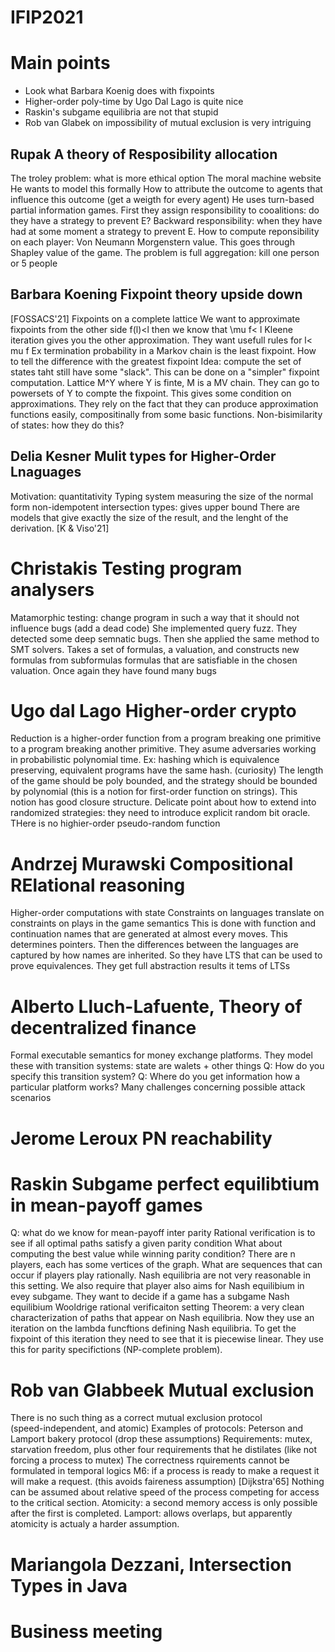 # IFIP2021

# Main points
- Look what Barbara Koenig does with fixpoints
- Higher-order poly-time by Ugo Dal Lago is quite nice
- Raskin's subgame equilibria are not that stupid
- Rob van Glabek on impossibility of mutual exclusion is very intriguing


## Rupak A theory of Resposibility allocation
The troley problem: what is more ethical option
The moral machine website
He wants to model this formally
How to attribute the outcome to agents that influence this outcome 
(get a weigth for every agent)
He uses turn-based partial information games.
First they assign responsibility to cooalitions: do they have a strategy to
prevent E?
Backward responsibility: when they have had at some moment a strategy to prevent
E.
How to compute reponsibility on each player: Von Neumann Morgenstern value.
This goes through Shapley value of the game.
The problem is full aggregation: kill one person or 5 people

## Barbara Koening Fixpoint theory upside down
[FOSSACS'21]
Fixpoints on a complete lattice
We want to approximate fixpoints from the other side f(l)<l then we know that
\mu f< l
Kleene iteration gives you the other approximation. 
They want usefull rules for l< mu f
Ex termination probability in a Markov chain is the least fixpoint.
How to tell the difference with the greatest fixpoint
Idea: compute the set of states taht still have some "slack". This can be done
on a "simpler" fixpoint computation.
Lattice M^Y where Y is finte, M is a MV chain.
They can go to powersets of Y to compte the fixpoint.
This gives some condition on approximations.
They rely on  the fact that they can produce approximation functions easily,
compositinally from some basic functions.
Non-bisimilarity of states: how they do this?

## Delia Kesner Mulit types for Higher-Order Lnaguages
Motivation: quantitativity 
Typing system measuring the size of the normal form
non-idempotent intersection types: gives upper bound 
There are models that give exactly the size of the result, and the lenght of the
derivation. [K & Viso'21]

# Christakis Testing program analysers
Matamorphic testing: change program in such a way that it should not influence
bugs (add a dead code)
She implemented query fuzz. They detected some deep semnatic bugs.
Then she applied the same method to SMT solvers.
Takes a set of formulas, a valuation, and constructs new formulas from
subformulas formulas that are satisfiable in the chosen valuation. 
Once again they have found many bugs

# Ugo dal Lago Higher-order crypto
Reduction is a higher-order function from a program breaking one primitive to a
program breaking another primitive.
They asume adversaries working in probabilistic polynomial time. 
Ex: hashing which is equivalence preserving, equivalent programs have the same
hash. (curiosity)
The length of the game should be poly bounded, and the strategy should be
bounded by polynomial (this is a notion for first-order function on strings).
This notion has good closure structure.
Delicate point about how to extend into randomized strategies: they need to
introduce explicit random bit oracle.
THere is no highier-order pseudo-random function

# Andrzej Murawski Compositional RElational reasoning
Higher-order computations with state
Constraints on languages translate on constraints on plays in the game semantics
This is done with function and continuation names that are generated at almost
every moves. This determines pointers. 
Then the differences between the languages are captured by how names are
inherited.
So they have LTS that can be used to prove equivalences. 
They get full abstraction results it tems of LTSs

# Alberto Lluch-Lafuente, Theory of decentralized finance
Formal executable semantics for money exchange platforms.
They model these with transition systems: state are walets + other things
Q: How do you specify this transition system?
Q: Where do you get information how a particular platform works?
Many challenges concerning possible attack scenarios

# Jerome Leroux PN reachability

# Raskin Subgame perfect equilibtium in mean-payoff games
Q: what do we know for mean-payoff inter parity
  Rational verification is to see if all optimal paths satisfy a given parity
  condition
	What about computing the best value while winning parity condition?
There are n players, each has some vertices of the graph. 
What are sequences that can occur if players play rationally. 
Nash equilibria are not very reasonable in this setting. 
We also require that player also aims for Nash equilibium in evey subgame.
They want to decide if a game has a subgame Nash equilibium
Wooldrige rational verificaiton setting
Theorem: a very clean characterization of paths that appear on Nash equilibria.
Now they use an iteration on the lambda funcftions defining Nash equilibria.
To get the fixpoint of this iteration they need to see that it is piecewise
linear.
They use this for parity specifictions (NP-complete problem).

# Rob van Glabbeek Mutual exclusion
There is no such thing as a correct mutual exclusion protocol           
(speed-independent, and atomic)
Examples of protocols: Peterson and Lamport bakery protocol (drop these
assumptions)
Requirements: mutex, starvation freedom, plus other four requirements that he
distilates (like not forcing a process to mutex)
The correctness rquirements cannot be formulated in temporal logics
M6: if a process is ready to make a request it will make a request. (this avoids
faireness assumption)
[Dijkstra'65] Nothing can be assumed about relative speed of the process
competing for access to the critical section. 
Atomicity: a second memory access is only possible after the first is completed.
Lamport: allows overlaps, but apparently atomicity is actualy a harder
assumption.

# Mariangola Dezzani, Intersection Types in Java

# Business meeting
         















